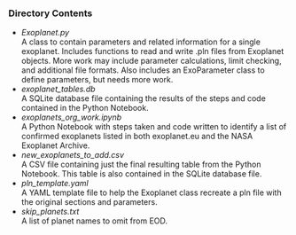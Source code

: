 ### Directory Contents
- *Exoplanet.py*  
A class to contain parameters and related information for a single exoplanet.  Includes functions to read and write .pln files from Exoplanet objects.  More work may include parameter calculations, limit checking, and additional file formats.  Also includes an ExoParameter class to define parameters, but needs more work.
- *exoplanet_tables.db*  
A SQLite database file containing the results of the steps and code contained in the Python Notebook.
- *exoplanets_org_work.ipynb*  
A Python Notebook with steps taken and code written to identify a list of confirmed exoplanets listed in both exoplanet.eu and the NASA Exoplanet Archive.
- *new_exoplanets_to_add.csv*  
A CSV file containing just the final resulting table from the Python Notebook.  This table is also contained in the SQLite database file.
- *pln_template.yaml*  
A YAML template file to help the Exoplanet class recreate a pln file with the original sections and parameters.
- *skip_planets.txt*  
A list of planet names to omit from EOD.
